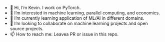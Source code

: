 - 👋 Hi, I’m Kevin. I work on PyTorch.
- 👀 I’m interested in machine learning, parallel computing, and economics.
- 🌱 I’m currently learning application of ML/AI in different domains.
- 💞️ I’m looking to collaborate on machine learning projects and open source projects.
- 📫 How to reach me: Leavea PR or issue in this repo.

<!---
NivekT/NivekT is a ✨ special ✨ repository because its `README.md` (this file) appears on your GitHub profile.
You can click the Preview link to take a look at your changes.
--->
